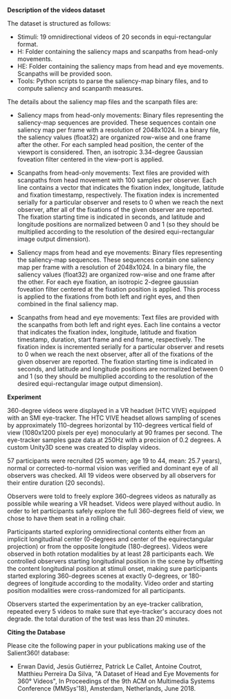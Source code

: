 **Description of the videos dataset**

The dataset is structured as follows:

* Stimuli: 19 omnidirectional videos of 20 seconds in equi-rectangular format.
* H: Folder containing the saliency maps and scanpaths from head-only movements.
* HE: Folder containing the saliency maps from head and eye movements. Scanpaths will be provided soon.
* Tools: Python scripts to parse the saliency-map binary files, and to compute saliency and scanpanth measures.
 
The details about the saliency map files and the scanpath files are:

* Saliency maps from head-only movements: Binary files representing the saliency-map sequences are provided. These sequences contain one saliency map per frame with a resolution of 2048x1024. In a binary file, the saliency values (float32) are organized row-wise and one frame after the other. For each sampled head position, the center of the viewport is considered. Then, an isotropic 3.34-degree Gaussian foveation filter centered in the view-port is applied.

* Scanpaths from head-only movements: Text files are provided with scanpaths from head movement with 100 samples per observer. Each line contains a vector that indicates the fixation index, longitude, latitude and fixation timestamp, respectively. The fixation index is incremented serially for a particular observer and resets to 0 when we reach the next observer, after all of the fixations of the given observer are reported. The fixation starting time is indicated in seconds, and latitude and longitude positions are normalized between 0 and 1 (so they should be multiplied  according to the resolution of the desired  equi-rectangular image output dimension).

* Saliency maps from head and eye movements: Binary files representing the saliency-map sequences. These sequences contain one saliency map per frame with a resolution of 2048x1024. In a binary file, the saliency values (float32) are organized row-wise and one frame after the other. For each eye fixation, an isotropic 2-degree gaussian foveation filter centered at the fixation position is applied. This process is applied to the fixations from both left and right eyes, and then combined in the final saliency map.

* Scanpaths from head and eye movements: Text files are provided with the scanpaths from both left and right eyes. Each line contains a vector that indicates the fixation index, longitude, latitude and fixation timestamp, duration, start frame and end frame, respectively. The fixation index is incremented serially for a particular observer and resets to 0 when we reach the next observer, after all of the fixations of the given observer are reported. The fixation starting time is indicated in seconds, and latitude and longitude positions are normalized between 0 and 1 (so they should be multiplied  according to the resolution of the desired  equi-rectangular image output dimension).

**Experiment**

360-degree videos were displayed in a VR headset (HTC VIVE) equipped with an SMI eye-tracker. The HTC VIVE headset allows sampling of scenes by approximately 110-degrees horizontal by 110-degrees vertical field of view (1080x1200 pixels per eye) monocularly at 90 frames per second. The eye-tracker samples gaze data at 250Hz with a precision of 0.2 degrees. A custom Unity3D scene was created to display videos. 

57 participants were recruited (25 women; age 19 to 44, mean: 25.7 years), normal or corrected-to-normal vision was verified and dominant eye of all observers was checked. All 19 videos were observed by all observers for their entire duration (20 seconds).

Observers were told to freely explore 360-degrees videos as naturally as possible while wearing a VR headset. Videos were played without audio. In order to let participants safely explore the full 360-degrees field of view, we chose to have them seat in a rolling chair. 

Participants started exploring omnidirectional contents either from an implicit longitudinal center (0-degrees and center of the equirectangular projection) or from the opposite longitude (180-degrees). Videos were observed in both rotation modalities by at least 28 participants each. We controlled observers starting longitudinal position in the scene by offsetting the content longitudinal position at stimuli onset, making sure participants started exploring 360-degrees scenes at exactly 0-degrees, or 180-degrees of longitude according to the modality. Video order and starting position modalities were cross-randomized for all participants.

Observers started the experimentation by an eye-tracker calibration, repeated every 5 videos to make sure that eye-tracker's accuracy does not degrade. the total duration of the test was less than 20 minutes.

**Citing the Database**

Please cite the following paper in your publications making use of the Salient360! database:

* Erwan David, Jesús Gutiérrez, Patrick Le Callet, Antoine Coutrot, Matthieu Perreira Da Silva, "A Dataset of Head and Eye Movements for 360° Videos", In Proceedings of the 9th ACM on Multimedia Systems Conference (MMSys'18), Amsterdam, Netherlands, June 2018.